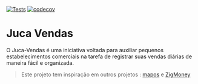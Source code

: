 [![Tests](https://github.com/Joao-Bittencourt/juca-vendas/actions/workflows/test.yml/badge.svg)](https://github.com/Joao-Bittencourt/juca-vendas/actions/workflows/test.yml)
 [![codecov](https://codecov.io/gh/Joao-Bittencourt/juca-vendas/graph/badge.svg?token=3RO7JUJPNW)](https://codecov.io/gh/Joao-Bittencourt/juca-vendas-pro)
 

# Juca Vendas
O Juca-Vendas é uma iniciativa voltada para auxiliar pequenos estabelecimentos comerciais na tarefa de registrar suas vendas diárias de maneira fácil e organizada.


> Este projeto tem inspiração em outros projetos : [mapos](https://github.com/RamonSilva20/mapos) e [ZigMoney](https://github.com/valdiney/zig)